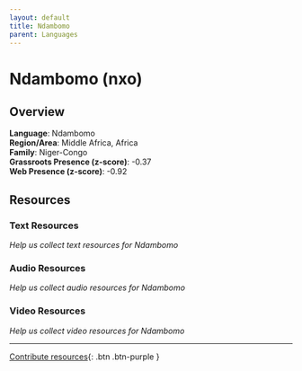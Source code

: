 ```yaml
---
layout: default
title: Ndambomo
parent: Languages
---
```


# Ndambomo (nxo)

## Overview

**Language**: Ndambomo  
**Region/Area**: Middle Africa, Africa  
**Family**: Niger-Congo  
**Grassroots Presence (z-score)**: -0.37  
**Web Presence (z-score)**: -0.92  

## Resources

### Text Resources
*Help us collect text resources for Ndambomo*

### Audio Resources
*Help us collect audio resources for Ndambomo*

### Video Resources
*Help us collect video resources for Ndambomo*

---

[Contribute resources](https://forms.office.com/e/1SfLJx3u1r){: .btn .btn-purple }
